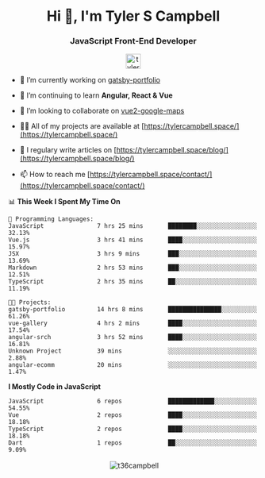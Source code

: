 <h1 align="center">Hi 👋, I'm Tyler S Campbell</h1>
<h3 align="center">JavaScript Front-End Developer</h3>
<p align="center">
<a href="https://linkedin.com/in/tyler-campbell36" target="blank"><img align="center" src="https://cdn.jsdelivr.net/npm/simple-icons@3.0.1/icons/linkedin.svg" alt="tyler-campbell36" height="30" width="30" /></a>
</p>

- 🔭 I’m currently working on [gatsby-portfolio](https://github.com/t36campbell/gatsby-portfolio)

- 🌱 I’m continuing to learn **Angular, React & Vue**

- 👯 I’m looking to collaborate on [vue2-google-maps](https://github.com/Jeson-gk/vue2-google-maps)

- 👨‍💻 All of my projects are available at [https://tylercampbell.space/](https://tylercampbell.space/)

- 📝 I regulary write articles on [https://tylercampbell.space/blog/](https://tylercampbell.space/blog/)

- 📫 How to reach me [https://tylercampbell.space/contact/](https://tylercampbell.space/contact/)

<!--START_SECTION:waka-->
📊 **This Week I Spent My Time On** 

```text
💬 Programming Languages: 
JavaScript               7 hrs 25 mins       ████████░░░░░░░░░░░░░░░░░   32.13% 
Vue.js                   3 hrs 41 mins       ████░░░░░░░░░░░░░░░░░░░░░   15.97% 
JSX                      3 hrs 9 mins        ███░░░░░░░░░░░░░░░░░░░░░░   13.69% 
Markdown                 2 hrs 53 mins       ███░░░░░░░░░░░░░░░░░░░░░░   12.51% 
TypeScript               2 hrs 35 mins       ██░░░░░░░░░░░░░░░░░░░░░░░   11.19%

🐱‍💻 Projects: 
gatsby-portfolio         14 hrs 8 mins       ███████████████░░░░░░░░░░   61.26% 
vue-gallery              4 hrs 2 mins        ████░░░░░░░░░░░░░░░░░░░░░   17.54% 
angular-srch             3 hrs 52 mins       ████░░░░░░░░░░░░░░░░░░░░░   16.81% 
Unknown Project          39 mins             ░░░░░░░░░░░░░░░░░░░░░░░░░   2.88% 
angular-ecomm            20 mins             ░░░░░░░░░░░░░░░░░░░░░░░░░   1.47%

```

**I Mostly Code in JavaScript** 

```text
JavaScript               6 repos             █████████████░░░░░░░░░░░░   54.55% 
Vue                      2 repos             ████░░░░░░░░░░░░░░░░░░░░░   18.18% 
TypeScript               2 repos             ████░░░░░░░░░░░░░░░░░░░░░   18.18% 
Dart                     1 repos             ██░░░░░░░░░░░░░░░░░░░░░░░   9.09%

```



<!--END_SECTION:waka-->

<p align="center">&nbsp;<img align="center" src="https://github-readme-stats.vercel.app/api?username=t36campbell&show_icons=true" alt="t36campbell" /></p>

